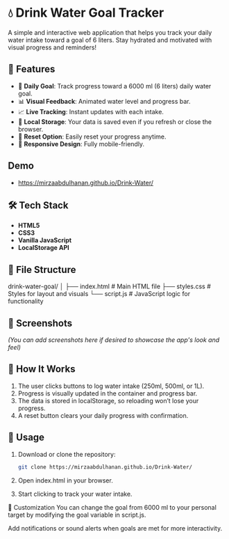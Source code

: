 # 💧 Drink Water Goal Tracker

A simple and interactive web application that helps you track your daily water intake toward a goal of 6 liters. Stay hydrated and motivated with visual progress and reminders!

## 🚀 Features

- 🎯 **Daily Goal**: Track progress toward a 6000 ml (6 liters) daily water goal.
- 📊 **Visual Feedback**: Animated water level and progress bar.
- 📈 **Live Tracking**: Instant updates with each intake.
- 💾 **Local Storage**: Your data is saved even if you refresh or close the browser.
- 🔁 **Reset Option**: Easily reset your progress anytime.
- 📱 **Responsive Design**: Fully mobile-friendly.

## Demo

- https://mirzaabdulhanan.github.io/Drink-Water/

## 🛠️ Tech Stack

- **HTML5**
- **CSS3**
- **Vanilla JavaScript**
- **LocalStorage API**

## 📂 File Structure

drink-water-goal/
│
├── index.html # Main HTML file
├── styles.css # Styles for layout and visuals
└── script.js # JavaScript logic for functionality


## 📸 Screenshots

*(You can add screenshots here if desired to showcase the app's look and feel)*

## 🧠 How It Works

1. The user clicks buttons to log water intake (250ml, 500ml, or 1L).
2. Progress is visually updated in the container and progress bar.
3. The data is stored in localStorage, so reloading won’t lose your progress.
4. A reset button clears your daily progress with confirmation.

## 🧪 Usage

1. Download or clone the repository:
   ```bash
   git clone https://mirzaabdulhanan.github.io/Drink-Water/

2. Open index.html in your browser.

3. Start clicking to track your water intake.

📝 Customization
You can change the goal from 6000 ml to your personal target by modifying the goal variable in script.js.

Add notifications or sound alerts when goals are met for more interactivity.
